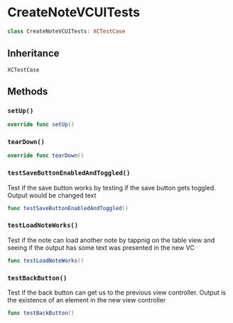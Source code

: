 # CreateNoteVCUITests

``` swift
class CreateNoteVCUITests: XCTestCase
```

## Inheritance

`XCTestCase`

## Methods

### `setUp()`

``` swift
override func setUp()
```

### `tearDown()`

``` swift
override func tearDown()
```

### `testSaveButtonEnabledAndToggled()`

Test if the save button works by testing if the save button gets toggled. Output would be changed text

``` swift
func testSaveButtonEnabledAndToggled()
```

### `testLoadNoteWorks()`

Test if the note can load another note by tappnig on the table view and seeing if the output has some text was presented in the new VC

``` swift
func testLoadNoteWorks()
```

### `testBackButton()`

Test if the back button can get us to the previous view controller. Output is the existence of an element in the new view controller

``` swift
func testBackButton()
```
